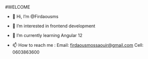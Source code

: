 #WELCOME 
- 👋 Hi, I’m @Firdaousms
- 👀 I’m interested in frontend development 
- 🌱 I’m currently learning Angular 12

- 📫 How to reach me :
        Email: firdaousmossaouir@gmail.com
        Cell: 0603863600


